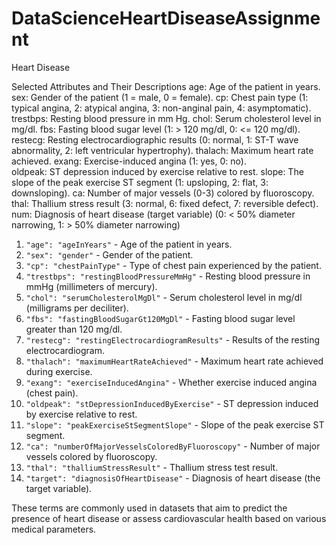 # DataScienceHeartDiseaseAssignment
Heart Disease

Selected Attributes and Their Descriptions
  age: Age of the patient in years.
  sex: Gender of the patient (1 = male, 0 = female).
  cp: Chest pain type (1: typical angina, 2: atypical angina, 3: non-anginal pain, 4: asymptomatic).   
  trestbps: Resting blood pressure in mm Hg.
  chol: Serum cholesterol level in mg/dl.
  fbs: Fasting blood sugar level (1: > 120 mg/dl, 0: <= 120 mg/dl).   
  restecg: Resting electrocardiographic results (0: normal, 1: ST-T wave abnormality, 2: left ventricular hypertrophy).
  thalach: Maximum heart rate achieved.
  exang: Exercise-induced angina (1: yes, 0: no).   
  oldpeak: ST depression induced by exercise relative to rest.
  slope: The slope of the peak exercise ST segment (1: upsloping, 2: flat, 3: downsloping).
  ca: Number of major vessels (0-3) colored by fluoroscopy.
  thal: Thallium stress result (3: normal, 6: fixed defect, 7: reversible defect).   
  num: Diagnosis of heart disease (target variable) (0: < 50% diameter narrowing, 1: > 50% diameter narrowing)
  


1. `"age": "ageInYears"` - Age of the patient in years.
2. `"sex": "gender"` - Gender of the patient.
3. `"cp": "chestPainType"` - Type of chest pain experienced by the patient.
4. `"trestbps": "restingBloodPressureMmHg"` - Resting blood pressure in mmHg (millimeters of mercury).
5. `"chol": "serumCholesterolMgDl"` - Serum cholesterol level in mg/dl (milligrams per deciliter).
6. `"fbs": "fastingBloodSugarGt120MgDl"` - Fasting blood sugar level greater than 120 mg/dl.
7. `"restecg": "restingElectrocardiogramResults"` - Results of the resting electrocardiogram.
8. `"thalach": "maximumHeartRateAchieved"` - Maximum heart rate achieved during exercise.
9. `"exang": "exerciseInducedAngina"` - Whether exercise induced angina (chest pain).
10. `"oldpeak": "stDepressionInducedByExercise"` - ST depression induced by exercise relative to rest.
11. `"slope": "peakExerciseStSegmentSlope"` - Slope of the peak exercise ST segment.
12. `"ca": "numberOfMajorVesselsColoredByFluoroscopy"` - Number of major vessels colored by fluoroscopy.
13. `"thal": "thalliumStressResult"` - Thallium stress test result.
14. `"target": "diagnosisOfHeartDisease"` - Diagnosis of heart disease (the target variable).

These terms are commonly used in datasets that aim to predict the presence of heart disease or assess cardiovascular health based on various medical parameters.
